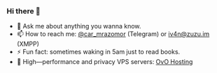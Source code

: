 ### Hi there 👋

- 💬 Ask me about anything you wanna know.
- 📫 How to reach me: [@car_mrazomor](https://t.me/car_mrazomor) (Telegram) or [iv4n@zuzu.im](xmpp:iv4n@zuzu.im) (XMPP)
- ⚡ Fun fact: sometimes waking in 5am just to read books.
- 📧 High—performance and privacy VPS servers: [OvO Hosting](https://ovobox.org)
